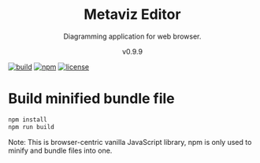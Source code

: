 <h1 align="center">
Metaviz Editor
</h1>
<p align="center">
Diagramming application for web browser.
<p>
<p align="center">
v0.9.9
<p>

[![build](https://github.com/dariuszdawidowski/metaviz-editor/actions/workflows/build.yml/badge.svg)](https://github.com/dariuszdawidowski/metaviz-editor/actions/workflows/build.yml)
[![npm](https://img.shields.io/npm/v/metaviz-editor)](https://www.npmjs.com/package/metaviz-editor)
[![license](https://img.shields.io/github/license/dariuszdawidowski/metaviz-editor?color=9cf)](./LICENSE)

# Build minified bundle file

```bash
npm install
npm run build
```
Note: This is browser-centric vanilla JavaScript library, npm is only used to minify and bundle files into one.
